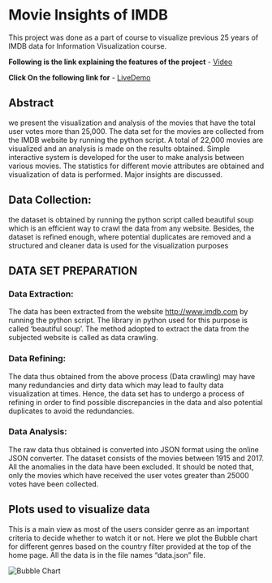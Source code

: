 # Movie Insights of IMDB

This project was done as a part of course to visualize previous 25 years of IMDB data for Information Visualization course.

**Following is the link explaining the features of the project** - [Video](https://www.youtube.com/watch?v=KR-PofeezYI&feature=youtu.be)

**Click On the following link for** - [LiveDemo](http://www.cs.odu.edu/~nmalapati/Infovis/bubble_logic.html)


## Abstract

we present the visualization and analysis of the movies that have the total user votes more than 25,000. The data set for the movies are collected from the IMDB website by running the python script. A total of 22,000 movies are visualized and an analysis is made on the results obtained. Simple interactive system is developed for the user to make analysis between various movies. The statistics for different movie attributes are obtained and visualization of data is performed. Major insights are discussed.


## Data Collection:

the dataset is obtained by running the python script called beautiful soup which is an efficient way to crawl the data from any website. Besides, the dataset is refined enough, where potential duplicates are removed and a structured and cleaner data is used for the visualization purposes


## DATA SET PREPARATION

### Data Extraction:

The data has been extracted from the website http://www.imdb.com by running the python script. The library in python used for this purpose is called ‘beautiful soup’. The method adopted to extract the data from the subjected website is called as data crawling.

### Data Refining:

The data thus obtained from the above process (Data crawling) may have many redundancies and dirty data which may lead to faulty data visualization at times. Hence, the data set has to undergo a process of refining in order to find possible discrepancies in the data and also potential duplicates to avoid the redundancies. 

### Data Analysis:

The raw data thus obtained is converted into JSON format using the online JSON converter. The dataset consists of the movies between 1915 and 2017. All the anomalies in the data have been excluded. It should be noted that, only the movies which have received the user votes greater than 25000 votes have been collected. 

## Plots used to visualize data

This is a main view as most of the users consider genre as an important criteria to decide whether to watch it or not. Here we plot the Bubble chart for different genres based on the country filter provided at the top of the home page. All the data is in the file names “data.json” file. 

![Bubble Chart](https://raw.githubusercontent.com/username/projectname/branch/path/to/img.png)

